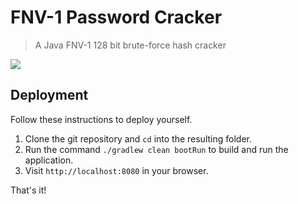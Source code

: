 # FNV-1 Password Cracker
> A Java FNV-1 128 bit brute-force hash cracker

![](https://i.imgur.com/9bxhecQ.png)

## Deployment

Follow these instructions to deploy yourself.

1. Clone the git repository and `cd` into the resulting folder.
2. Run the command `./gradlew clean bootRun` to build and run the application.
3. Visit `http://localhost:8080` in your browser.

That's it!
